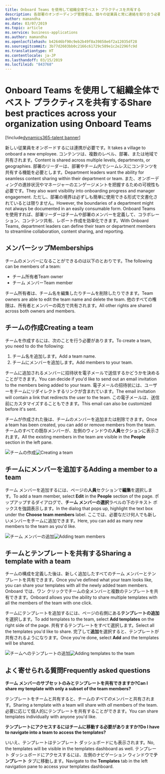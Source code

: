 ```yaml
---
title: Onboard Teams を使用して組織全体でベスト プラクティスを共有する
description: 各部署のオンボーディング管理者は、個々の従業員と常に連絡を取り合う必要があります。
author: mamandha
ms.date: 03/07/2019
ms.topic: article
ms.service: business-applications
ms.author: mamandha
ms.openlocfilehash: b42646bf90c9eb2b49f8a39858e6f2a12035df28
ms.sourcegitcommit: 3b77d2603bb0c2166c61729c589e1c2e2296fc9d
ms.translationtype: HT
ms.contentlocale: ja-JP
ms.lasthandoff: 03/15/2019
ms.locfileid: "843768"
---
```

#  <a name="share-best-practices-across-your-organization-using-onboard-teams"></a><span data-ttu-id="4dd5f-103">Onboard Teams を使用して組織全体でベスト プラクティスを共有する</span><span class="sxs-lookup"><span data-stu-id="4dd5f-103">Share best practices across your organization using Onboard Teams</span></span>




[!include[dynamics365-talent banner](../../includes/dynamics365-talent.md)]

<span data-ttu-id="4dd5f-104">新しい従業員をオンボードするには連携が必要です。</span><span class="sxs-lookup"><span data-stu-id="4dd5f-104">It takes a village to onboard a new employee.</span></span> <span data-ttu-id="4dd5f-105">コンテンツは、複数のレベル、部署、または地域で共有されます。</span><span class="sxs-lookup"><span data-stu-id="4dd5f-105">Content is shared across multiple levels, departments, or geographies.</span></span> <span data-ttu-id="4dd5f-106">部署のリーダーは、部署やチーム内でシームレスにコンテンツを共有する機能を必要とします。</span><span class="sxs-lookup"><span data-stu-id="4dd5f-106">Department leaders want the ability for seamless content sharing within their department or team.</span></span> <span data-ttu-id="4dd5f-107">また、オンボーディングの進捗状況やマネージャーのエンゲージメントを把握するための可視性も必要です。</span><span class="sxs-lookup"><span data-stu-id="4dd5f-107">They also want visibility into onboarding progress and manager engagement.</span></span> <span data-ttu-id="4dd5f-108">ただし、部署の境界は必ずしも簡単に使用できる形式で文書化されているとは限りません。</span><span class="sxs-lookup"><span data-stu-id="4dd5f-108">However, the boundaries of a department might not always be documented in an easily consumable form.</span></span> <span data-ttu-id="4dd5f-109">Onboard Teams を使用すれば、部署リーダーはチームや部署のメンバーを定義して、コラボレーション、コンテンツ共有、レポート作成を効率化できます。</span><span class="sxs-lookup"><span data-stu-id="4dd5f-109">With Onboard Teams, department leaders can define their team or department members to streamline collaboration, content sharing, and reporting.</span></span>

## <a name="memberships"></a><span data-ttu-id="4dd5f-110">メンバーシップ</span><span class="sxs-lookup"><span data-stu-id="4dd5f-110">Memberships</span></span>
<span data-ttu-id="4dd5f-111">チームのメンバーになることができるのは以下のとおりです。</span><span class="sxs-lookup"><span data-stu-id="4dd5f-111">The following can be members of a team:</span></span>

* <span data-ttu-id="4dd5f-112">チーム所有者</span><span class="sxs-lookup"><span data-stu-id="4dd5f-112">Team owner</span></span>
* <span data-ttu-id="4dd5f-113">チーム メンバー</span><span class="sxs-lookup"><span data-stu-id="4dd5f-113">Team member</span></span>

<span data-ttu-id="4dd5f-114">チーム所有者は、チーム名を編集したりチームを削除したりできます。</span><span class="sxs-lookup"><span data-stu-id="4dd5f-114">Team owners are able to edit the team name and delete the team.</span></span> <span data-ttu-id="4dd5f-115">他のすべての権限は、所有者とメンバーの両方で共有されます。</span><span class="sxs-lookup"><span data-stu-id="4dd5f-115">All other rights are shared across both owners and members.</span></span>

## <a name="creating-a-team"></a><span data-ttu-id="4dd5f-116">チームの作成</span><span class="sxs-lookup"><span data-stu-id="4dd5f-116">Creating a team</span></span>

<span data-ttu-id="4dd5f-117">チームを作成するには、次のことを行う必要があります。</span><span class="sxs-lookup"><span data-stu-id="4dd5f-117">To create a team, you need to do the following:</span></span>

1. <span data-ttu-id="4dd5f-118">チーム名を追加します。</span><span class="sxs-lookup"><span data-stu-id="4dd5f-118">Add a team name.</span></span>
2. <span data-ttu-id="4dd5f-119">チームにメンバーを追加します。</span><span class="sxs-lookup"><span data-stu-id="4dd5f-119">Add members to your team.</span></span>

<span data-ttu-id="4dd5f-120">チームに追加されるメンバーに招待状を電子メールで送信するかどうかを決めることができます。</span><span class="sxs-lookup"><span data-stu-id="4dd5f-120">You can decide if you'd like to send out an email invitation to the members being added to your team.</span></span> <span data-ttu-id="4dd5f-121">電子メールの招待状には、ユーザーをチームにリダイレクトするリンクが含まれています。</span><span class="sxs-lookup"><span data-stu-id="4dd5f-121">The email invitation will contain a link that redirects the user to the team.</span></span> <span data-ttu-id="4dd5f-122">この電子メールは、送信前にカスタマイズすることもできます。</span><span class="sxs-lookup"><span data-stu-id="4dd5f-122">This email can also be customized before it's sent.</span></span>

<span data-ttu-id="4dd5f-123">チームが作成された後は、チームのメンバーを追加または削除できます。</span><span class="sxs-lookup"><span data-stu-id="4dd5f-123">Once a team has been created, you can add or remove members from the team.</span></span> <span data-ttu-id="4dd5f-124">チームのすべての既存メンバーが、左側のウィンドウの**人員**セクションに表示されます。</span><span class="sxs-lookup"><span data-stu-id="4dd5f-124">All the existing members in the team are visible in the **People** section in the left pane.</span></span>

<span data-ttu-id="4dd5f-125">![チームの作成](../media/team_creation.png "チームの作成")</span><span class="sxs-lookup"><span data-stu-id="4dd5f-125">![Creating a team](../media/team_creation.png "Creating a team")</span></span>

## <a name="adding-a-member-to-a-team"></a><span data-ttu-id="4dd5f-126">チームにメンバーを追加する</span><span class="sxs-lookup"><span data-stu-id="4dd5f-126">Adding a member to a team</span></span>

<span data-ttu-id="4dd5f-127">チーム メンバーを追加するには、ページの**人員**セクションで**編集**を選択します。</span><span class="sxs-lookup"><span data-stu-id="4dd5f-127">To add a team member, select **Edit** in the **People** section of the page.</span></span> <span data-ttu-id="4dd5f-128">ポップアップするダイアログで、**チーム メンバーの選択**ラベルの下のテキスト ボックスを強調表示します。</span><span class="sxs-lookup"><span data-stu-id="4dd5f-128">In the dialog that pops up, highlight the text box under the **Choose team members** label.</span></span> <span data-ttu-id="4dd5f-129">ここでは、必要なだけ何人でも新しいメンバーをチームに追加できます。</span><span class="sxs-lookup"><span data-stu-id="4dd5f-129">Here, you can add as many new members to the team as you'd like.</span></span>

<span data-ttu-id="4dd5f-130">![チーム メンバーの追加](../media/add_members.png "チーム メンバーの追加")</span><span class="sxs-lookup"><span data-stu-id="4dd5f-130">![Adding team members](../media/add_members.png "Adding team members")</span></span>

## <a name="sharing-a-template-with-a-team"></a><span data-ttu-id="4dd5f-131">チームとテンプレートを共有する</span><span class="sxs-lookup"><span data-stu-id="4dd5f-131">Sharing a template with a team</span></span>

<span data-ttu-id="4dd5f-132">チームの構成を定義した後は、新しく追加したすべてのチーム メンバーとテンプレートを共有できます。</span><span class="sxs-lookup"><span data-stu-id="4dd5f-132">Once you've defined what your team looks like, you can share your templates with all the newly added team members.</span></span> <span data-ttu-id="4dd5f-133">Onboard では、ワン クリックでチームの全メンバーと複数のテンプレートを共有できます。</span><span class="sxs-lookup"><span data-stu-id="4dd5f-133">Onboard allows you the ability to share multiple templates with all the members of the team with one click.</span></span>

<span data-ttu-id="4dd5f-134">チームにテンプレートを追加するには、ページの右側にある**テンプレートの追加**を選択します。</span><span class="sxs-lookup"><span data-stu-id="4dd5f-134">To add templates to the team, select **Add templates** on the right side of the page.</span></span> <span data-ttu-id="4dd5f-135">共有するテンプレートをすべて選択します。</span><span class="sxs-lookup"><span data-stu-id="4dd5f-135">Select all the templates you'd like to share.</span></span> <span data-ttu-id="4dd5f-136">完了して**追加**を選択すると、テンプレートが共有されるようになります。</span><span class="sxs-lookup"><span data-stu-id="4dd5f-136">Once you're done, select **Add** and the templates will be shared.</span></span>

<span data-ttu-id="4dd5f-137">![チームへのテンプレートの追加](../media/add_templates.png "チームへのテンプレートの追加")</span><span class="sxs-lookup"><span data-stu-id="4dd5f-137">![Adding templates to the team](../media/add_templates.png "Adding templates to the team")</span></span>

## <a name="frequently-asked-questions"></a><span data-ttu-id="4dd5f-138">よく寄せられる質問</span><span class="sxs-lookup"><span data-stu-id="4dd5f-138">Frequently asked questions</span></span> 

<span data-ttu-id="4dd5f-139">**チーム メンバーのサブセットのみとテンプレートを共有できますか?**</span><span class="sxs-lookup"><span data-stu-id="4dd5f-139">**Can I share my template with only a subset of the team members?**</span></span>

<span data-ttu-id="4dd5f-140">テンプレートをチームと共有すると、チームの*すべての*メンバーと共有されます。</span><span class="sxs-lookup"><span data-stu-id="4dd5f-140">Sharing a template with a team will share with *all* members of the team.</span></span> <span data-ttu-id="4dd5f-141">必要に応じて個人的にテンプレートを共有することができます。</span><span class="sxs-lookup"><span data-stu-id="4dd5f-141">You can share templates individually with anyone you'd like.</span></span>

<span data-ttu-id="4dd5f-142">**テンプレートにアクセスするにはチームに移動する必要がありますか?**</span><span class="sxs-lookup"><span data-stu-id="4dd5f-142">**Do I have to navigate into a team to access the templates?**</span></span>

<span data-ttu-id="4dd5f-143">いいえ、テンプレートはテンプレート ダッシュボードにも表示されます。</span><span class="sxs-lookup"><span data-stu-id="4dd5f-143">No, the templates will be visible in the templates dashboard as well.</span></span> <span data-ttu-id="4dd5f-144">テンプレート ダッシュボードにアクセスするには、左側のナビゲーション ウィンドウで**テンプレート** タブに移動します。</span><span class="sxs-lookup"><span data-stu-id="4dd5f-144">Navigate to the **Templates** tab in the left navigation pane to access your templates dashboard.</span></span>
